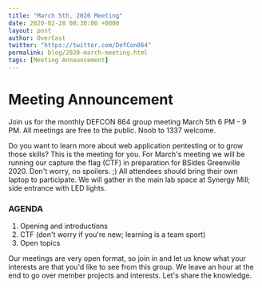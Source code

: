 ```yaml
---
title: "March 5th, 2020 Meeting"
date: 2020-02-28 08:30:00 +0000
layout: post
author: OverCast
twitter: "https://twitter.com/DefCon864"
permalink: blog/2020-march-meeting.html
tags: [Meeting Announcement]
---
```

# Meeting Announcement
Join us for the monthly DEFCON 864 group meeting March 5th 6 PM - 9 PM.
All meetings are free to the public.  Noob to 1337 welcome.  

Do you want to learn more about web application pentesting or to grow those skills?  This is the meeting for you.  For March's meeting we will be running our capture the flag (CTF) in preparation for BSides Greenville 2020.  Don't worry, no spoilers.  ;)  All attendees should bring their own laptop to participate.  We will gather in the main lab space at Synergy Mill; side entrance with LED lights.

### AGENDA

1. Opening and introductions
2. CTF (don't worry if you're new; learning is a team sport)
3. Open topics

Our meetings are very open format, so join in and let us know what your interests are that you'd like to see from this group.  We leave an hour at the end to go over member projects and interests.  Let's share the knowledge.
